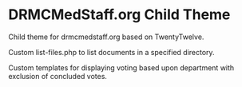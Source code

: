 DRMCMedStaff.org Child Theme
============================

Child theme for drmcmedstaff.org based on TwentyTwelve.

Custom list-files.php to list documents in a specified directory.

Custom templates for displaying voting based upon department with exclusion of concluded votes.

